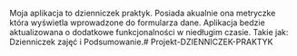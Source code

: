 Moja aplikacja to dzienniczek praktyk. 
Posiada akualnie ona metryczke która wyświetla wprowadzone do formularza dane.
Aplikacja bedzie aktualizowana o dodatkowe funkcjonalności w niedługim czasie.
Takie jak: Dzienniczek zajęć i Podsumowanie.# Projekt-DZIENNICZEK-PRAKTYK
